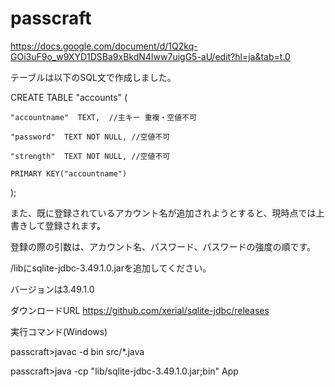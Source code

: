 # passcraft
https://docs.google.com/document/d/1Q2kq-GOi3uF9o_w9XYD1DSBa9xBkdN4Iww7uigG5-aU/edit?hl=ja&tab=t.0

テーブルは以下のSQL文で作成しました。

CREATE TABLE "accounts" (

	"accountname"  TEXT,  //主キー 重複・空値不可

	"password"  TEXT NOT NULL, //空値不可

	"strength"  TEXT NOT NULL, //空値不可

	PRIMARY KEY("accountname")

);

また、既に登録されているアカウント名が追加されようとすると、現時点では上書きして登録されます。

登録の際の引数は、アカウント名、パスワード、パスワードの強度の順です。

/libにsqlite-jdbc-3.49.1.0.jarを追加してください。

バージョンは3.49.1.0

ダウンロードURL
https://github.com/xerial/sqlite-jdbc/releases

実行コマンド(Windows)

passcraft>javac -d bin src/*.java

passcraft>java -cp "lib/sqlite-jdbc-3.49.1.0.jar;bin" App